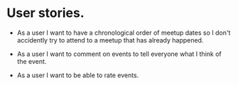 # User stories.

- As a user I want to have a chronological order of meetup dates so I don't accidently try to attend to a meetup that has already happened.

- As a user I want to comment on events to tell everyone what I think of the event.

- As a user I want to be able to rate events.